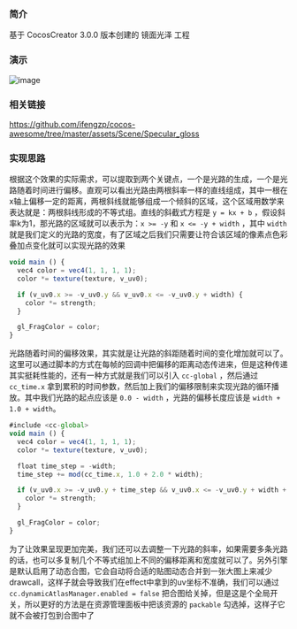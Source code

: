 ### 简介
基于 CocosCreator 3.0.0 版本创建的 镜面光泽 工程

### 演示
![image](../../gif/202202/2022022410.gif)

### 相关链接
https://github.com/ifengzp/cocos-awesome/tree/master/assets/Scene/Specular_gloss

### 实现思路

根据这个效果的实际需求，可以提取到两个关键点，一个是光路的生成，一个是光路随着时间进行偏移。直观可以看出光路由两根斜率一样的直线组成，其中一根在x轴上偏移一定的距离，两根斜线就能够组成一个倾斜的区域，这个区域用数学来表达就是：两根斜线形成的不等式组。直线的斜截式方程是 `y = kx + b` ，假设斜率k为1，那光路的区域就可以表示为：`x >= -y` 和 `x <= -y + width` ，其中 `width` 就是我们定义的光路的宽度，有了区域之后我们只需要让符合该区域的像素点色彩叠加点变化就可以实现光路的效果
```ts
void main () {
  vec4 color = vec4(1, 1, 1, 1);
  color *= texture(texture, v_uv0);

  if (v_uv0.x >= -v_uv0.y && v_uv0.x <= -v_uv0.y + width) {
    color *= strength;
  }

  gl_FragColor = color;
}
```    

光路随着时间的偏移效果，其实就是让光路的斜距随着时间的变化增加就可以了。这里可以通过脚本的方式在每帧的回调中把偏移的距离动态传进来，但是这种传递其实挺耗性能的，还有一种方式就是我们可以引入 `cc-global` ，然后通过 `cc_time.x` 拿到累积的时间参数，然后加上我们的偏移限制来实现光路的循环播放。其中我们光路的起点应该是 `0.0 - width` ，光路的偏移长度应该是 `width + 1.0 + width`。
```ts
#include <cc-global>
void main () {
  vec4 color = vec4(1, 1, 1, 1);
  color *= texture(texture, v_uv0);

  float time_step = -width;
  time_step += mod(cc_time.x, 1.0 + 2.0 * width);

  if (v_uv0.x >= -v_uv0.y + time_step && v_uv0.x <= -v_uv0.y + width + time_step) {
    color *= strength;
  }

  gl_FragColor = color;
}
```    

为了让效果呈现更加完美，我们还可以去调整一下光路的斜率，如果需要多条光路的话，也可以多复制几个不等式组加上不同的偏移距离和宽度就可以了。另外引擎是默认启用了动态合图，它会自动将合适的贴图动态合并到一张大图上来减少drawcall，这样子就会导致我们在effect中拿到的uv坐标不准确，我们可以通过 `cc.dynamicAtlasManager.enabled = false` 把合图给关掉，但是这是个全局开关，所以更好的方法是在资源管理面板中把该资源的 `packable` 勾选掉，这样子它就不会被打包到合图中了